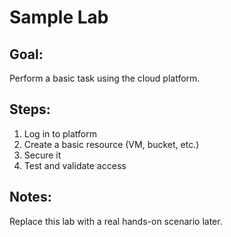 # Sample Lab

## Goal:
Perform a basic task using the cloud platform.

## Steps:
1. Log in to platform
2. Create a basic resource (VM, bucket, etc.)
3. Secure it
4. Test and validate access

## Notes:
Replace this lab with a real hands-on scenario later.
